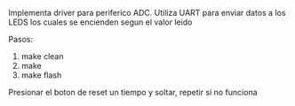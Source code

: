 Implementa driver para periferico ADC.
Utiliza UART para enviar datos a los LEDS
los cuales se encienden segun el valor leido

Pasos:

1. make clean
2. make
3. make flash

Presionar el boton de reset un tiempo y soltar,
repetir si no funciona

